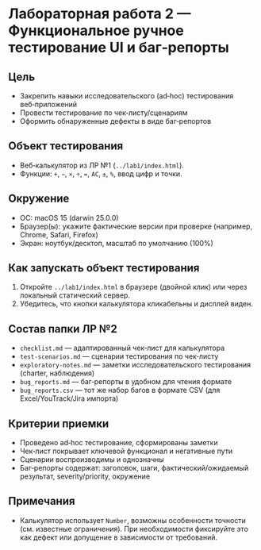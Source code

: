 # Лабораторная работа 2 — Функциональное ручное тестирование UI и баг‑репорты

## Цель
- Закрепить навыки исследовательского (ad‑hoc) тестирования веб‑приложений
- Провести тестирование по чек‑листу/сценариям
- Оформить обнаруженные дефекты в виде баг‑репортов

## Объект тестирования
- Веб‑калькулятор из ЛР №1 (`../lab1/index.html`).
- Функции: `+`, `−`, `×`, `÷`, `=`, `AC`, `±`, `%`, ввод цифр и точки.

## Окружение
- ОС: macOS 15 (darwin 25.0.0)
- Браузер(ы): укажите фактические версии при проверке (например, Chrome, Safari, Firefox)
- Экран: ноутбук/десктоп, масштаб по умолчанию (100%)

## Как запускать объект тестирования
1. Откройте `../lab1/index.html` в браузере (двойной клик) или через локальный статический сервер.
2. Убедитесь, что кнопки калькулятора кликабельны и дисплей виден.

## Состав папки ЛР №2
- `checklist.md` — адаптированный чек‑лист для калькулятора
- `test-scenarios.md` — сценарии тестирования по чек‑листу
- `exploratory-notes.md` — заметки исследовательского тестирования (charter, наблюдения)
- `bug_reports.md` — баг‑репорты в удобном для чтения формате
- `bug_reports.csv` — тот же набор багов в формате CSV (для Excel/YouTrack/Jira импорта)

## Критерии приемки
- Проведено ad‑hoc тестирование, сформированы заметки
- Чек‑лист покрывает ключевой функционал и негативные пути
- Сценарии воспроизводимы и однозначны
- Баг‑репорты содержат: заголовок, шаги, фактический/ожидаемый результат, severity/priority, окружение

## Примечания
- Калькулятор использует `Number`, возможны особенности точности (см. известные ограничения). При необходимости фиксируйте это как дефект или допущение в зависимости от требований.

